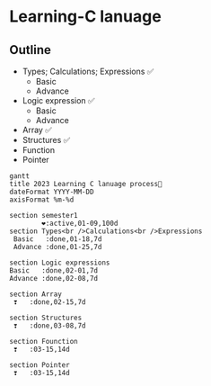 # Learning-C lanuage
## Outline

- Types; Calculations; Expressions ✅
  - Basic
  - Advance
- Logic expression ✅
  - Basic
  - Advance 
- Array ✅
- Structures ✅
- Function
- Pointer

```mermaid
gantt
title 2023 Learning C lanuage process🌰 
dateFormat YYYY-MM-DD
axisFormat %m-%d

section semester1
        ❤️:active,01-09,100d
section Types<br />Calculations<br />Expressions
 Basic   :done,01-18,7d
 Advance :done,01-25,7d

section Logic expressions
Basic   :done,02-01,7d
Advance :done,02-08,7d

section Array
 ❣   :done,02-15,7d

section Structures
 ❣   :done,03-08,7d

section Founction
 ❣   :03-15,14d

section Pointer
 ❣   :03-15,14d
```
